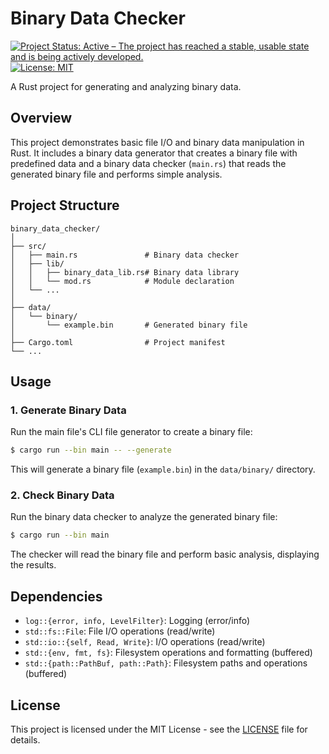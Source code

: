 # Binary Data Checker

[![Project Status: Active – The project has reached a stable, usable state and is being actively developed.](https://www.repostatus.org/badges/latest/active.svg)](https://www.repostatus.org/#active)
[![License: MIT](https://img.shields.io/badge/License-MIT-blue.svg)](https://opensource.org/licenses/MIT)

A Rust project for generating and analyzing binary data.

## Overview

This project demonstrates basic file I/O and binary data manipulation in Rust. It includes a binary data generator that creates a binary file with predefined data and a binary data checker (`main.rs`) that reads the generated binary file and performs simple analysis.

## Project Structure

```plaintext
binary_data_checker/
│
├── src/
│   ├── main.rs               # Binary data checker
│   ├── lib/
│   │   ├── binary_data_lib.rs# Binary data library
│   │   └── mod.rs            # Module declaration
│   └── ...
│
├── data/
│   └── binary/
│       └── example.bin       # Generated binary file
│
├── Cargo.toml                # Project manifest
└── ...
```

## Usage

### 1. Generate Binary Data

Run the main file's CLI file generator to create a binary file:

```bash
$ cargo run --bin main -- --generate
```

This will generate a binary file (`example.bin`) in the `data/binary/` directory.

### 2. Check Binary Data

Run the binary data checker to analyze the generated binary file:

```bash
$ cargo run --bin main
```

The checker will read the binary file and perform basic analysis, displaying the results.

## Dependencies

- `log::{error, info, LevelFilter}`: Logging (error/info)
- `std::fs::File`: File I/O operations (read/write)
- `std::io::{self, Read, Write}`: I/O operations (read/write)
- `std::{env, fmt, fs}`: Filesystem operations and formatting (buffered)
- `std::{path::PathBuf, path::Path}`: Filesystem paths and operations (buffered)

## License

This project is licensed under the MIT License - see the [LICENSE](LICENSE) file for details.
